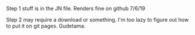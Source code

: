 Step 1 stuff is in the JN file. Renders fine on github 7/6/19

Step 2 may require a download or something. I'm too lazy to figure out how to put it on git pages. Gudetama.